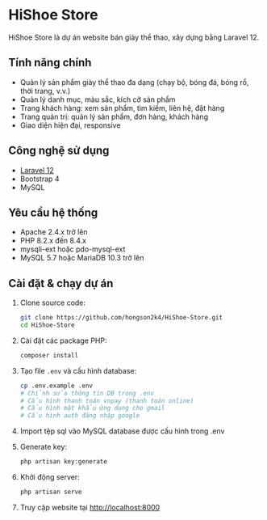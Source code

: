 # HiShoe Store

HiShoe Store là dự án website bán giày thể thao, xây dựng bằng Laravel 12.

## Tính năng chính

- Quản lý sản phẩm giày thể thao đa dạng (chạy bộ, bóng đá, bóng rổ, thời trang, v.v.)
- Quản lý danh mục, màu sắc, kích cỡ sản phẩm
- Trang khách hàng: xem sản phẩm, tìm kiếm, liên hệ, đặt hàng
- Trang quản trị: quản lý sản phẩm, đơn hàng, khách hàng
- Giao diện hiện đại, responsive

## Công nghệ sử dụng

- [Laravel 12](https://laravel.com/)
- Bootstrap 4
- MySQL

## Yêu cầu hệ thống

- Apache 2.4.x trở lên
- PHP 8.2.x đến 8.4.x
- mysqli-ext hoặc pdo-mysql-ext
- MySQL 5.7 hoặc MariaDB 10.3 trở lên

## Cài đặt & chạy dự án

1. Clone source code:
    ```sh
    git clone https://github.com/hongson2k4/HiShoe-Store.git
    cd HiShoe-Store
    ```

2. Cài đặt các package PHP:
    ```sh
    composer install
    ```

3. Tạo file `.env` và cấu hình database:
    ```sh
    cp .env.example .env
    # Chỉnh sửa thông tin DB trong .env
    # Cấu hình thanh toán vnpay (thanh toán online)
    # Cấu hình mật khẩu ứng dụng cho gmail
    # Cấu hình auth đăng nhập google
    ```

4. Import tệp sql vào MySQL database được cấu hình trong .env

5. Generate key:
    ```sh
    php artisan key:generate
    ```

6. Khởi động server:
    ```sh
    php artisan serve
    ```

7. Truy cập website tại [http://localhost:8000](http://localhost:8000)
